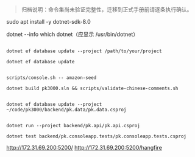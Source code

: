 
> 归档说明：命令集尚未验证完整性，迁移到正式手册前请逐条执行确认。


sudo apt install -y dotnet-sdk-8.0


dotnet --info
which dotnet（应显示 /usr/bin/dotnet）





```

dotnet ef database update --project /path/to/your/project

dotnet ef database update


scripts/console.sh -- amazon-seed

dotnet build pk3000.sln && scripts/validate-chinese-comments.sh

```


```

dotnet ef database update --project ~/code/pk3000/backend/pk.data/pk.data.csproj


dotnet run --project backend/pk.api/pk.api.csproj

dotnet test backend/pk.consoleapp.tests/pk.consoleapp.tests.csproj

```




http://172.31.69.200:5200/
http://172.31.69.200:5200/hangfire
